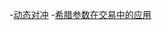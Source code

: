-[动态对冲](/%E5%8A%A8%E6%80%81%E5%AF%B9%E5%86%B2.md)
-[希腊参数在交易中的应用](/%E5%B8%8C%E8%85%8A%E5%8F%82%E6%95%B0%E5%9C%A8%E4%BA%A4%E6%98%93%E4%B8%AD%E7%9A%84%E5%BA%94%E7%94%A8..md)